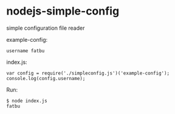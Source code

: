 # nodejs-simple-config

simple configuration file reader

example-config:
```
username fatbu
```

index.js:
```
var config = require('./simpleconfig.js')('example-config');
console.log(config.username);
```

Run:
```
$ node index.js
fatbu
```

